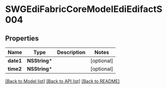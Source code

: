 # SWGEdiFabricCoreModelEdiEdifactS004

## Properties
Name | Type | Description | Notes
------------ | ------------- | ------------- | -------------
**date1** | **NSString*** |  | [optional] 
**time2** | **NSString*** |  | [optional] 

[[Back to Model list]](../README.md#documentation-for-models) [[Back to API list]](../README.md#documentation-for-api-endpoints) [[Back to README]](../README.md)


